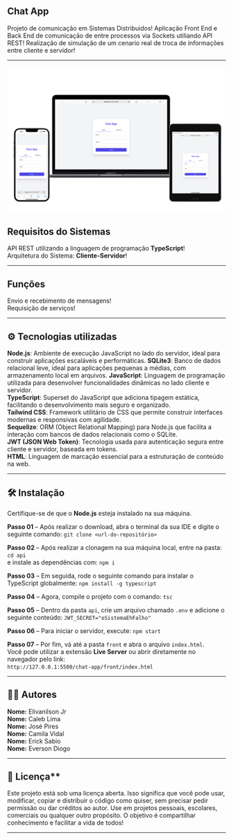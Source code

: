 ## Chat App

Projeto de comunicação em Sistemas Distribuidos!
Aplicação Front End e Back End de comunicação de entre processos via Sockets utiliando API REST!
Realização de simulação de um cenario real de troca de informações entre cliente e servidor!

---

![Descrição da image](./src/chat-app.png)

## Requisitos do Sistemas

API REST utilizando a linguagem de programação **TypeScript**!  
Arquitetura do Sistema: **Cliente-Servidor**!

---

## Funções

Envio e recebimento de mensagens!  
Requisição de serviços!

---

## ⚙️ Tecnologias utilizadas

**Node.js**: Ambiente de execução JavaScript no lado do servidor, ideal para construir aplicações escaláveis e performáticas.
**SQLite3**: Banco de dados relacional leve, ideal para aplicações pequenas a médias, com armazenamento local em arquivos.
**JavaScript**: Linguagem de programação utilizada para desenvolver funcionalidades dinâmicas no lado cliente e servidor.  
**TypeScript**: Superset do JavaScript que adiciona tipagem estática, facilitando o desenvolvimento mais seguro e organizado.  
**Tailwind CSS**: Framework utilitário de CSS que permite construir interfaces modernas e responsivas com agilidade.  
**Sequelize**: ORM (Object Relational Mapping) para Node.js que facilita a interação com bancos de dados relacionais como o SQLite.  
**JWT (JSON Web Token)**: Tecnologia usada para autenticação segura entre cliente e servidor, baseada em tokens.  
**HTML**: Linguagem de marcação essencial para a estruturação de conteúdo na web.

---

## 🛠️ Instalação

Certifique-se de que o **Node.js** esteja instalado na sua máquina.  

**Passo 01** – Após realizar o download, abra o terminal da sua IDE e digite o seguinte comando:  `git clone <url-do-repositório>`

**Passo 02** – Após realizar a clonagem na sua máquina local, entre na pasta:  `cd api`  
e instale as dependências com:  `npm i`

**Passo 03** – Em seguida, rode o seguinte comando para instalar o TypeScript globalmente:  `npm install -g typescript`

**Passo 04** – Agora, compile o projeto com o comando:  `tsc`

**Passo 05** – Dentro da pasta `api`, crie um arquivo chamado `.env` e adicione o seguinte conteúdo:  `JWT_SECRET="oSistemaEhFalho"`

**Passo 06** – Para iniciar o servidor, execute:  `npm start`

**Passo 07** – Por fim, vá até a pasta `front` e abra o arquivo `index.html`.  
Você pode utilizar a extensão **Live Server** ou abrir diretamente no navegador pelo link:  
`http://127.0.0.1:5500/chat-app/front/index.html`

---

## 👨‍💻 Autores

**Nome:** Elivanilson Jr  
**Nome:** Caleb Lima  
**Nome:** José Pires  
**Nome:** Camila Vidal  
**Nome:** Erick Sabio  
**Nome:** Everson Diogo

---

## 📜 Licença**

Este projeto está sob uma licença aberta. Isso significa que você pode usar, modificar, copiar e distribuir o código como quiser, sem precisar pedir permissão ou dar créditos ao autor.
Use em projetos pessoais, escolares, comerciais ou qualquer outro propósito. O objetivo é compartilhar conhecimento e facilitar a vida de todos!

---

